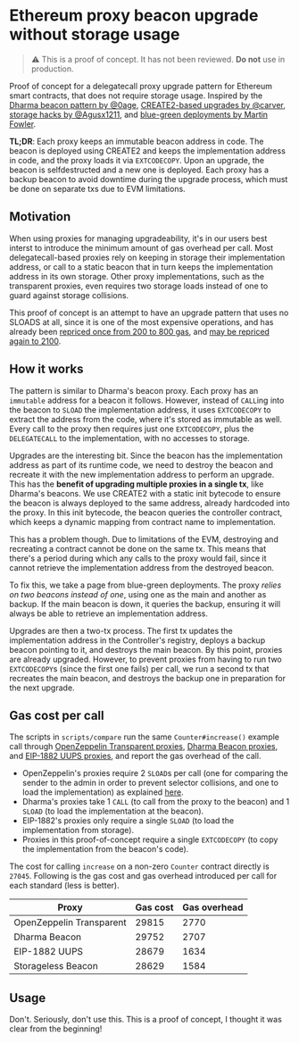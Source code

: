 # Ethereum proxy beacon upgrade without storage usage

> :warning: This is a proof of concept. It has not been reviewed. **Do not** use in production.

Proof of concept for a delegatecall proxy upgrade pattern for Ethereum smart contracts, that does not require storage usage. Inspired by the [Dharma beacon pattern by @0age](https://github.com/dharma-eng/dharma-smart-wallet/tree/1.5.0/contracts/upgradeability), [CREATE2-based upgrades by @carver](https://medium.com/@jason.carver/defend-against-wild-magic-in-the-next-ethereum-upgrade-b008247839d2), [storage hacks by @Agusx1211](https://medium.com/@agusx1211/evm-istambul-storage-pricing-5befaac32403), and [blue-green deployments by Martin Fowler](https://martinfowler.com/bliki/BlueGreenDeployment.html).

**TL;DR**: Each proxy keeps an immutable beacon address in code. The beacon is deployed using CREATE2 and keeps the implementation address in code, and the proxy loads it via `EXTCODECOPY`. Upon an upgrade, the beacon is selfdestructed and a new one is deployed. Each proxy has a backup beacon to avoid downtime during the upgrade process, which must be done on separate txs due to EVM limitations.

## Motivation

When using proxies for managing upgradeability, it's in our users best interst to introduce the minimum amount of gas overhead per call. Most delegatecall-based proxies rely on keeping in storage their implementation address, or call to a static beacon that in turn keeps the implementation address in its own storage. Other proxy implementations, such as the transparent proxies, even requires two storage loads instead of one to guard against storage collisions.

This proof of concept is an attempt to have an upgrade pattern that uses no SLOADS at all, since it is one of the most expensive operations, and has already been [repriced once from 200 to 800 gas](https://eips.ethereum.org/EIPS/eip-1884), and [may be repriced again to 2100](https://eips.ethereum.org/EIPS/eip-2929).

## How it works

The pattern is similar to Dharma's beacon proxy. Each proxy has an `immutable` address for a beacon it follows. However, instead of `CALL`ing into the beacon to `SLOAD` the implementation address, it uses `EXTCODECOPY` to extract the address from the code, where it's stored as immutable as well. Every call to the proxy then requires just one `EXTCODECOPY`, plus the `DELEGATECALL` to the implementation, with no accesses to storage.

Upgrades are the interesting bit. Since the beacon has the implementation address as part of its runtime code, we need to destroy the beacon and recreate it with the new implementation address to perform an upgrade. This has the **benefit of upgrading multiple proxies in a single tx**, like Dharma's beacons. We use CREATE2 with a static init bytecode to ensure the beacon is always deployed to the same address, already hardcoded into the proxy. In this init bytecode, the beacon queries the controller contract, which keeps a dynamic mapping from contract name to implementation.

This has a problem though. Due to limitations of the EVM, destroying and recreating a contract cannot be done on the same tx. This means that there's a period during which any calls to the proxy would fail, since it cannot retrieve the implementation address from the destroyed beacon. 

To fix this, we take a page from blue-green deployments. The proxy _relies on two beacons instead of one_, using one as the main and another as backup. If the main beacon is down, it queries the backup, ensuring it will always be able to retrieve an implementation address.

Upgrades are then a two-tx process. The first tx updates the implementation address in the Controller's registry, deploys a backup beacon pointing to it, and destroys the main beacon. By this point, proxies are already upgraded. However, to prevent proxies from having to run two `EXTCODECOPY`s (since the first one fails) per call, we run a second tx that recreates the main beacon, and destroys the backup one in preparation for the next upgrade.

## Gas cost per call

The scripts in `scripts/compare` run the same `Counter#increase()` example call through [OpenZeppelin Transparent proxies](https://github.com/OpenZeppelin/openzeppelin-contracts/tree/master/contracts/proxy), [Dharma Beacon proxies](https://github.com/dharma-eng/dharma-smart-wallet/tree/master/contracts/upgradeability), and [EIP-1882 UUPS proxies](https://eips.ethereum.org/EIPS/eip-1822), and report the gas overhead of the call.

- OpenZeppelin's proxies require 2 `SLOAD`s per call (one for comparing the sender to the admin in order to prevent selector collisions, and one to load the implementation) as explained [here](https://blog.openzeppelin.com/the-transparent-proxy-pattern/).
- Dharma's proxies take 1 `CALL` (to call from the proxy to the beacon) and 1 `SLOAD` (to load the implementation at the beacon).
- EIP-1882's proxies only require a single `SLOAD` (to load the implementation from storage).
- Proxies in this proof-of-concept require a single `EXTCODECOPY` (to copy the implementation from the beacon's code).

The cost for calling `increase` on a non-zero `Counter` contract directly is `27045`. Following is the gas cost and gas overhead introduced per call for each standard (less is better).

| Proxy | Gas cost | Gas overhead  |
|-|-|-|
| OpenZeppelin Transparent | 29815 | 2770 |
| Dharma Beacon  | 29752  | 2707 |
| EIP-1882 UUPS  | 28679 | 1634 |
| Storageless Beacon  | 28629 | 1584 |

## Usage

Don't. Seriously, don't use this. This is a proof of concept, I thought it was clear from the beginning!